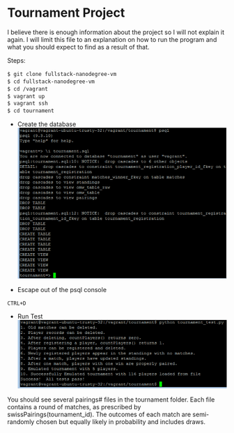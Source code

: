 # Tournament Project

I believe there is enough information about the project so I will not explain it again. I will limit this file to an explanation on how to run the program and what you should expect to find as a result of that.

Steps:

```sh
$ git clone fullstack-nanodegree-vm
$ cd fullstack-nanodegree-vm
$ cd /vagrant
$ vagrant up
$ vagrant ssh
$ cd tournament
```
- Create the database
![alt text](https://github.com/wilbertcr/fullstack-nanodegree-vm/blob/ExtraCredit/vagrant/tournament/CreateDB.png)

- Escape out of the psql console
```sh
CTRL+D
```

- Run Test
![alt text](https://github.com/wilbertcr/fullstack-nanodegree-vm/blob/ExtraCredit/vagrant/tournament/run_test.png)


You should see several pairings# files in the tournament folder. Each file contains a round of matches, as prescribed
by swissPairings(tournament_id). The outcomes of each match are semi-randomly chosen but equally likely in probability and
includes draws.

